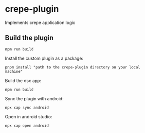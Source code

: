# crepe-plugin

Implements crepe application logic


## Build the plugin

```
npm run build
```

Install the custom plugin as a package:

```
pnpm install "path to the crepe-plugin directory on your local machine"
```

Build the dsc app:

```
npm run build
```

Sync the plugin with android:

```
npx cap sync android
```

Open in android studio:

```
npx cap open android
```



